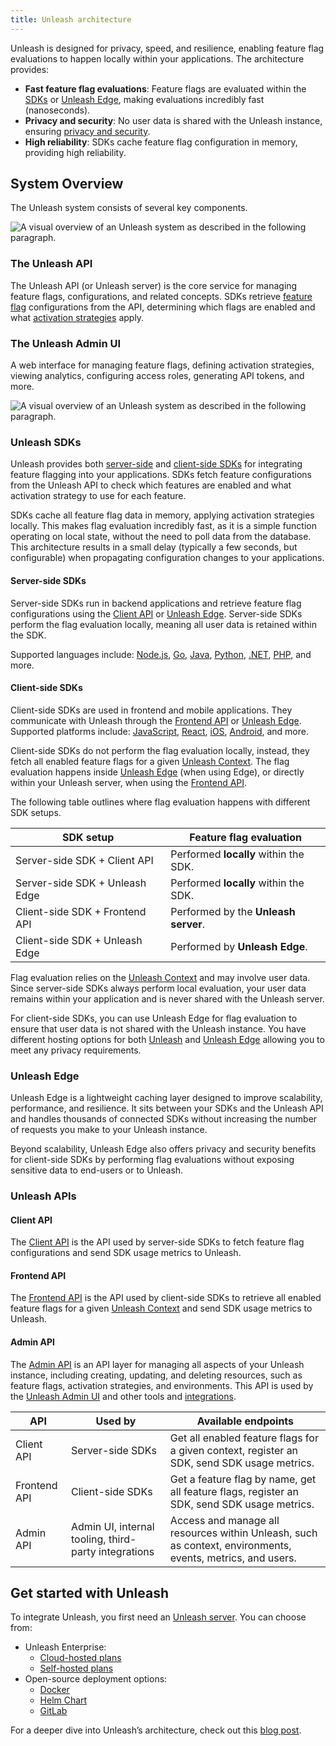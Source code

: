 ```yaml
---
title: Unleash architecture
---
```


Unleash is designed for privacy, speed, and resilience, enabling feature flag evaluations to happen locally within your applications. The architecture provides:
- **Fast feature flag evaluations**: Feature flags are evaluated within the [SDKs](#unleash-sdks) or [Unleash Edge](#unleash-edge), making evaluations incredibly fast (nanoseconds).
- **Privacy and security**: No user data is shared with the Unleash instance, ensuring [privacy and security](/understanding-unleash/data-collection).
- **High reliability**: SDKs cache feature flag configuration in memory, providing high reliability.

## System Overview

The Unleash system consists of several key components.

![A visual overview of an Unleash system as described in the following paragraph.](/img/unleash-architecture-edge.png)

### The Unleash API

The Unleash API (or Unleash server) is the core service for managing feature flags, configurations, and related concepts. SDKs retrieve [feature flag](/reference/feature-toggles) configurations from the API, determining which flags are enabled and what [activation strategies](/reference/activation-strategies) apply.

### The Unleash Admin UI

A web interface for managing feature flags, defining activation strategies, viewing analytics, configuring access roles, generating API tokens, and more.

![A visual overview of an Unleash system as described in the following paragraph.](/img/unleash-admin-ui.png)

### Unleash SDKs

Unleash provides both [server-side](/reference/sdks#server-side-sdks) and [client-side SDKs](/reference/sdks#client-side-sdks) for integrating feature flagging into your applications. SDKs fetch feature configurations from the Unleash API to check which features are enabled and what activation strategy to use for each feature.

SDKs cache all feature flag data in memory, applying activation strategies locally. This makes flag evaluation incredibly fast, as it is a simple function operating on local state, without the need to poll data from the database. This architecture results in a small delay (typically a few seconds, but configurable) when propagating configuration changes to your applications.

#### Server-side SDKs

Server-side SDKs run in backend applications and retrieve feature flag configurations using the [Client API](#client-api) or [Unleash Edge](#unleash-edge). Server-side SDKs perform the flag evaluation locally, meaning all user data is retained within the SDK.

Supported languages include: [Node.js](/reference/sdks/node), [Go](/reference/sdks/go), [Java](/reference/sdks/java), [Python](/reference/sdks/python), [.NET](/reference/sdks/dotnet), [PHP](/reference/sdks/php), and more.

#### Client-side SDKs

Client-side SDKs are used in frontend and mobile applications. They communicate with Unleash through the [Frontend API](#frontend-api) or [Unleash Edge](#unleash-edge). Supported platforms include: [JavaScript](/reference/sdks/javascript-browser), [React](/reference/sdks/react), [iOS](/reference/sdks/ios-proxy), [Android](/reference/sdks/android-proxy), and more.

Client-side SDKs do not perform the flag evaluation locally, instead, they fetch all enabled feature flags for a given [Unleash Context](/reference/unleash-context). The flag evaluation happens inside [Unleash Edge](#unleash-edge) (when using Edge), or directly within your Unleash server, when using the [Frontend API](#frontend-api).

The following table outlines where flag evaluation happens with different SDK setups.

| SDK setup                          | Feature flag evaluation                                      |
|------------------------------------|--------------------------------------------------|
| Server-side SDK + Client API  | Performed **locally** within the SDK. |
| Server-side SDK + Unleash Edge | Performed **locally** within the SDK. |
| Client-side SDK + Frontend API | Performed by the **Unleash server**. |
| Client-side SDK + Unleash Edge | Performed by **Unleash Edge**. |

Flag evaluation relies on the [Unleash Context](/reference/unleash-context) and may involve user data. Since server-side SDKs always perform local evaluation, your user data remains within your application and is never shared with the Unleash server.

For client-side SDKs, you can use Unleash Edge for flag evaluation to ensure that user data is not shared with the Unleash instance. You have different hosting options for both [Unleash](/understanding-unleash/proxy-hosting#you-host-everything) and [Unleash Edge](/understanding-unleash/proxy-hosting#unleash-hosts-the-api-you-host-edge) allowing you to meet any privacy requirements.

### Unleash Edge

Unleash Edge is a lightweight caching layer designed to improve scalability, performance, and resilience. It sits between your SDKs and the Unleash API and handles thousands of connected SDKs without increasing the number of requests you make to your Unleash instance.

Beyond scalability, Unleash Edge also offers privacy and security benefits for client-side SDKs by performing flag evaluations without exposing sensitive data to end-users or to Unleash. 

### Unleash APIs

#### Client API

The [Client API](/reference/api/unleash/client) is the API used by server-side SDKs to fetch feature flag configurations and send SDK usage metrics to Unleash.

#### Frontend API
The [Frontend API](/reference/api/unleash/frontend-api) is the API used by client-side SDKs to retrieve all enabled feature flags for a given [Unleash Context](/reference/unleash-context) and send SDK usage metrics to Unleash.

#### Admin API
The [Admin API](/reference/api/unleash) is an API layer for managing all aspects of your Unleash instance, including creating, updating, and deleting resources, such as feature flags, activation strategies, and environments. This API is used by the [Unleash Admin UI](#the-unleash-admin-ui) and other tools and [integrations](/reference/integrations).

| API            | Used by | Available endpoints |
|---------------|---------|---|
| Client API | Server-side SDKs | Get all enabled feature flags for a given context, register an SDK, send SDK usage metrics. |
| Frontend API | Client-side SDKs | Get a feature flag by name, get all feature flags, register an SDK, send SDK usage metrics. |
| Admin API | Admin UI, internal tooling, third-party integrations | Access and manage all resources within Unleash, such as context, environments, events, metrics, and users.

## Get started with Unleash

To integrate Unleash, you first need an [Unleash server](#the-unleash-api). You can choose from:
- Unleash Enterprise:
  - [Cloud-hosted plans](https://www.getunleash.io/pricing)
  - [Self-hosted plans](https://www.getunleash.io/pricing)
- Open-source deployment options:
  - [Docker](../using-unleash/deploy/getting-started)
  - [Helm Chart](https://github.com/unleash/helm-charts/)
  - [GitLab](https://docs.gitlab.com/ee/operations/feature_flags.html#choose-a-client-library)

For a deeper dive into Unleash’s architecture, check out this [blog post](https://www.getunleash.io/blog/our-unique-architecture).